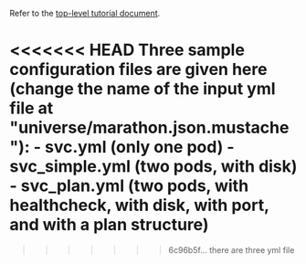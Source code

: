 Refer to the [top-level tutorial document](../../docs/tutorial.md).

<<<<<<< HEAD
Three sample configuration files are given here (change the name of the input yml file at "universe/marathon.json.mustache"):
       - svc.yml  (only one pod)
       - svc_simple.yml (two pods, with disk)
       - svc_plan.yml (two pods, with healthcheck, with disk, with port, and with a plan structure)
=======

>>>>>>> 6c96b5f... there are three yml file


